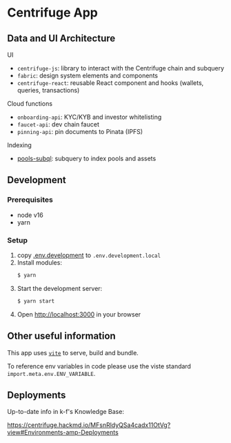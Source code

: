 # Centrifuge App

## Data and UI Architecture

UI

- `centrifuge-js`: library to interact with the Centrifuge chain and subquery
- `fabric`: design system elements and components
- `centrifuge-react`: reusable React component and hooks (wallets, queries, transactions)

Cloud functions

- `onboarding-api`: KYC/KYB and investor whitelisting
- `faucet-api`: dev chain faucet
- `pinning-api`: pin documents to Pinata (IPFS)

Indexing

- [pools-subql](https://github.com/centrifuge/pools-subql): subquery to index pools and assets

## Development

### Prerequisites

- node v16
- yarn

### Setup

1. copy [.env.development](./.env-config/env.development) to `.env.development.local`
2. Install modules:
   ```bash
   $ yarn
   ```
3. Start the development server:
   ```bash
   $ yarn start
   ```
4. Open [http://localhost:3000](http://localhost:3000) in your browser

## Other useful information

This app uses [`vite`](https://vitejs.dev/guide/) to serve, build and bundle.

To reference env variables in code please use the viste standard `import.meta.env.ENV_VARIABLE`.

## Deployments

Up-to-date info in k-f's Knowledge Base:

https://centrifuge.hackmd.io/MFsnRldyQSa4cadx11OtVg?view#Environments-amp-Deployments
